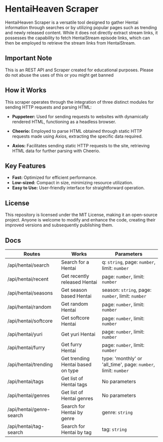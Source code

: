 # HentaiHeaven Scraper

HentaiHeaven Scraper is a versatile tool designed to gather Hentai information through searches or by utilizing popular pages such as trending and newly released content. While it does not directly extract stream links, it possesses the capability to fetch HentaiStream episode links, which can then be employed to retrieve the stream links from HentaiStream.

## Important Note

This is an REST API and Scraper created for educational purposes. Please do not abuse the uses of this or you might get banned

## How it Works

This scraper operates through the integration of three distinct modules for sending HTTP requests and parsing HTML:

- **Puppeteer:** Used for sending requests to websites with dynamically rendered HTML, functioning as a headless browser.

- **Cheerio:** Employed to parse HTML obtained through static HTTP requests made using Axios, extracting the specific data required.

- **Axios:** Facilitates sending static HTTP requests to the site, retrieving HTML data for further parsing with Cheerio.

## Key Features

- **Fast:** Optimized for efficient performance.
- **Low-sized:** Compact in size, minimizing resource utilization.
- **Easy to Use:** User-friendly interface for straightforward operation.

## License

This repository is licensed under the MIT License, making it an open-source project. Anyone is welcome to modify and enhance the code, creating their improved versions and subsequently publishing them.

## Docs

| Routes                   | Works                             | Parameters                                                     |
| ------------------------ | --------------------------------- | -------------------------------------------------------------- |
| /api/hentai/search       | Search for a Hentai               | q: `string`, page: `number`, limit: `number`                   |
| /api/hentai/recent       | Get recently released Hentai      | page: `number`, limit: `number`                                |
| /api/hentai/seasons      | Get season based Hentai           | season: `string`, page: `number`, limit: `number`              |
| /api/hentai/random       | Get random Hentai                 | page: `number`, limit: `number`                                |
| /api/hentai/softcore     | Get softcore Hentai               | page: `number`, limit: `number`                                |
| /api/hentai/yuri         | Get yuri Hentai                   | page: `number`, limit: `number`                                |
| /api/hentai/furry        | Get furry Hentai                  | page: `number`, limit: `number`                                |
| /api/hentai/trending     | Get trending Hentai based on type | type: 'monthly' or 'all_time', page: `number`, limit: `number` |
| /api/hentai/tags         | Get list of Hentai tags           | No parameters                                                  |
| /api/hentai/genres       | Get list of Hentai genres         | No parameters                                                  |
| /api/hentai/genre-search | Search for Hentai by genre        | genre: `string`                                                |
| /api/hentai/tag-search   | Search for Hentai by tag          | tag: `string`                                                  |
